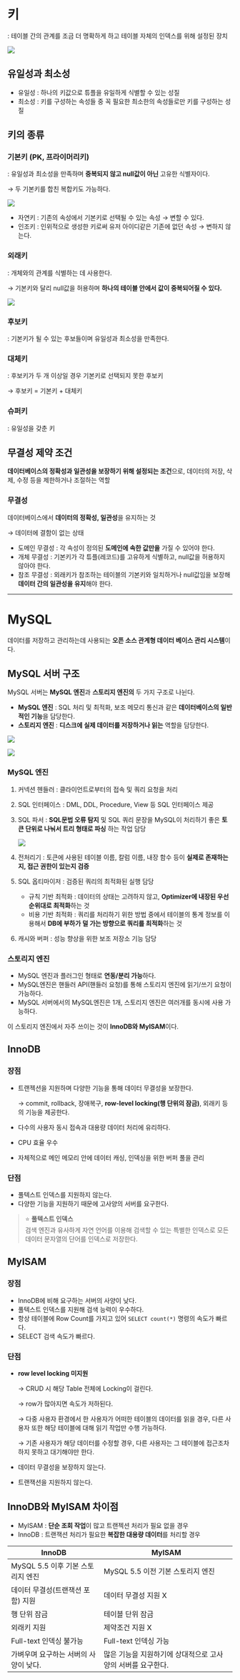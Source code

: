 # 키

: 테이블 간의 관계를 조금 더 명확하게 하고 테이블 자체의 인덱스를 위해 설정된 장치

![](https://img1.daumcdn.net/thumb/R1280x0/?scode=mtistory2&fname=https%3A%2F%2Fblog.kakaocdn.net%2Fdn%2F4wDZ6%2Fbtrq12sxO2y%2FLOE2i9NTCx6LRtyH5KvsP1%2Fimg.png)

## 유일성과 최소성

- 유일성 : 하나의 키값으로 튜플을 유일하게 식별할 수 있는 성질
- 최소성 : 키를 구성하는 속성들 중 꼭 필요한 최소한의 속성들로만 키를 구성하는 성질

## 키의 종류

### 기본키 (PK, 프라이머리키)

: 유일성과 최소성을 만족하며 **중복되지 않고 null값이 아닌** 고유한 식별자이다.

→ 두 기본키를 합친 복합키도 가능하다.

![](https://img1.daumcdn.net/thumb/R1280x0/?scode=mtistory2&fname=https%3A%2F%2Fblog.kakaocdn.net%2Fdn%2FvuClu%2Fbtrq23krXAk%2FvBjMYCaFhUIK9KgiJJDDQK%2Fimg.png)

- 자연키 : 기존의 속성에서 기본키로 선택될 수 있는 속성
→ 변할 수 있다.
- 인조키 : 인위적으로 생성한 키로써 유저 아이디같은 기존에 없던 속성
→ 변하지 않는다.

### 외래키

: 개체와의 관계를 식별하는 데 사용한다.

→ 기본키와 달리 null값을 허용하며 **하나의 테이블 안에서 값이 중복되어질 수 있다.**

![](https://img1.daumcdn.net/thumb/R1280x0/?scode=mtistory2&fname=https%3A%2F%2Fblog.kakaocdn.net%2Fdn%2FbxIlPY%2Fbtrq7bgUfck%2FqJo7lDej9yMSgCggnkO2nK%2Fimg.png)

### 후보키

: 기본키가 될 수 있는 후보들이며 유일성과 최소성을 만족한다.

### 대체키

: 후보키가 두 개 이상일 경우 기본키로 선택되지 못한 후보키

→ 후보키 = 기본키 + 대체키

### 슈퍼키

: 유일성을 갖춘 키

## 무결성 제약 조건

**데이터베이스의 정확성과 일관성을 보장하기 위해 설정되는 조건**으로, 데이터의 저장, 삭제, 수정 등을 제한하거나 조절하는 역할

### 무결성

데이터베이스에서 **데이터의 정확성, 일관성**을 유지하는 것

→ 데이터에 결함이 없는 상태

- 도메인 무결성 : 각 속성이 정의된 **도메인에 속한 값만을** 가질 수 있어야 한다.
- 개체 무결성 : 기본키가 각 튜플(레코드)를 고유하게 식별하고, null값을 허용하지 않아야 한다.
- 참조 무결성 : 외래키가 참조하는 테이블의 기본키와 일치하거나 null값임을 보장해 **데이터 간의 일관성을 유지**해야 한다.


---

# MySQL

데이터를 저장하고 관리하는데 사용되는 **오픈 소스 관계형 데이터 베이스 관리 시스템**이다.

## MySQL 서버 구조

MySQL 서버는 **MySQL 엔진**과 **스토리지 엔진의** 두 가지 구조로 나뉜다.

- **MySQL 엔진** :  SQL 처리 및 최적화, 보조 메모리 통신과 같은 **데이터베이스의 일반적인 기능**을 담당한다.
- **스토리지 엔진** : **디스크에 실제 데이터를 저장하거나 읽는** 역할을 담당한다.

![](https://img1.daumcdn.net/thumb/R1280x0/?scode=mtistory2&fname=https%3A%2F%2Fblog.kakaocdn.net%2Fdn%2FCiecA%2FbtqTLx5TgII%2FXgDD7NmPgPvAklS2xQUoB0%2Fimg.png)

![](https://img1.daumcdn.net/thumb/R1280x0/?scode=mtistory2&fname=https%3A%2F%2Fblog.kakaocdn.net%2Fdn%2FGNy91%2FbtrEzohm9oZ%2FSlGmwjgx3JXEEKyaeOion1%2Fimg.png)

### MySQL 엔진

1. 커넥션 헨들러 : 클라이언트로부터의 접속 및 쿼리 요청을 처리
2. SQL 인터페이스 : DML, DDL, Procedure, View 등 SQL 인터페이스 제공
3. SQL 파서 : **SQL문법 오류 탐지** 및 SQL 쿼리 문장을 MySQL이 처리하기 좋은 **토큰 단위로 나눠서 트리 형태로 파싱** 하는 작업 담당
    
    ![](https://velog.velcdn.com/images/juhyeon1114/post/e06e9948-906b-42db-b7b8-5d3908b295e0/image.png)
    
4. 전처리기 : 토큰에 사용된 테이블 이름, 칼럼 이름, 내장 함수 등이 **실제로 존재하는지, 접근 권한이 있는지 검증**
5. SQL 옵티마이저 : 검증된 쿼리의 최적화된 실행 담당
    - 규칙 기반 최적화 : 데이터의 상태는 고려하지 않고, **Optimizer에 내장된 우선순위대로 최적화**하는 것
    - 비용 기반 최적화 : 쿼리를 처리하기 위한 방법 중에서 테이블의 통계 정보를 이용해서 **DB에 부하가 덜 가는 방향으로 쿼리를 최적화**하는 것
6. 캐시와 버퍼 : 성능 향상을 위한 보조 저장소 기능 담당

### 스토리지 엔진

- MySQL 엔진과 플러그인 형태로 **연동/분리 가능**하다.
- MySQL엔진은 핸들러 API(핸들러 요청)를 통해 스토리지 엔진에 읽기/쓰기 요청이 가능하다.
- MySQL 서버에서의 MySQL엔진은 1개, 스토리지 엔진은 여러개를 동시에 사용 가능하다.

이 스토리지 엔진에서 자주 쓰이는 것이 **InnoDB와 MyISAM**이다.

## InnoDB

### **장점**

- 트랜젝션을 지원하며 다양한 기능을 통해 데이터 무결성을 보장한다.
    
    → commit, rollback, 장애복구, **row-level locking(행 단위의 잠금)**, 외래키 등의 기능을 제공한다.
    
- 다수의 사용자 동시 접속과 대용량 데이터 처리에 유리하다.
- CPU 효율 우수
- 자체적으로 메인 메모리 안에 데이터 캐싱, 인덱싱을 위한 버퍼 풀을 관리

### **단점**

- 풀텍스트 인덱스를 지원하지 않는다.
- 다양한 기능을 지원하기 때문에 고사양의 서버를 요구한다.


> ⭐ **풀텍스트 인덱스** <br>
검색 엔진과 유사하게 자연 언어를 이용해 검색할 수 있는 특별한 인덱스로 모든 데이터 문자열의 단어를 인덱스로 저장한다.


## **MyISAM**

### **장점**

- InnoDB에 비해 요구하는 서버의 사양이 낮다.
- 풀텍스트 인덱스를 지원해 검색 능력이 우수하다.
- 항상 테이블에 Row Count를 가지고 있어 `SELECT count(*)` 명령의 속도가 빠르다.
- SELECT 검색 속도가 빠르다.

### **단점**

- **row level locking 미지원**
    
    → CRUD 시 해당 Table 전체에 Locking이 걸린다.
    
    → row가 많아지면 속도가 저하된다.
    
    → 다중 사용자 환경에서 한 사용자가 어떠한 테이블의 데이터를 읽을 경우, 다른 사용자 또한 해당 테이블에 대해 읽기 작업만 수행 가능하다. 
    
    → 기존 사용자가 해당 데이터를 수정할 경우, 다른 사용자는 그 테이블에 접근조차 하지 못하고 대기해야만 한다.
    
- 데이터 무결성을 보장하지 않는다.
- 트랜잭션을 지원하지 않는다.

## InnoDB와 MyISAM 차이점

- MyISAM : **단순 조회 작업**이 많고 트랜젝션 처리가 필요 없을 경우
- InnoDB : 트랜잭션 처리가 필요한 **복잡한 대용량 데이터**를 처리할 경우

| InnoDB | MyISAM |
| --- | --- |
| MySQL 5.5 이후 기본 스토리지 엔진 | MySQL 5.5 이전 기본 스토리지 엔진 |
| 데이터 무결성(트랜잭션 포함) 지원 | 데이터 무결성 지원 X |
| 행 단위 잠금 | 테이블 단위 잠금 |
| 외래키 지원 | 제약조건 지원 X |
| Full-text 인덱싱 불가능 | Full-text 인덱싱 가능 |
| 가벼우며 요구하는 서버의 사양이 낮다. | 많은 기능을 지원하기에 상대적으로 고사양의 서버를 요구한다. |